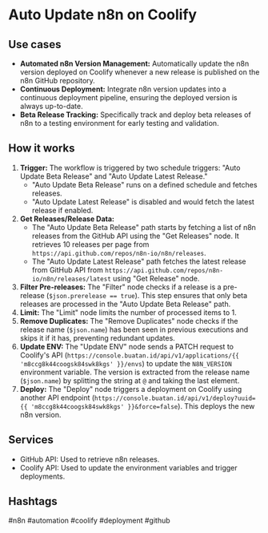 # Auto Update n8n on Coolify

## Use cases

- **Automated n8n Version Management:** Automatically update the n8n version deployed on Coolify whenever a new release is published on the n8n GitHub repository.
- **Continuous Deployment:** Integrate n8n version updates into a continuous deployment pipeline, ensuring the deployed version is always up-to-date.
- **Beta Release Tracking:** Specifically track and deploy beta releases of n8n to a testing environment for early testing and validation.

## How it works

1.  **Trigger:** The workflow is triggered by two schedule triggers: "Auto Update Beta Release" and "Auto Update Latest Release."
    *   "Auto Update Beta Release" runs on a defined schedule and fetches releases.
    *   "Auto Update Latest Release" is disabled and would fetch the latest release if enabled.
2.  **Get Releases/Release Data:**
    *   The "Auto Update Beta Release" path starts by fetching a list of n8n releases from the GitHub API using the "Get Releases" node. It retrieves 10 releases per page from `https://api.github.com/repos/n8n-io/n8n/releases`.
    *   The "Auto Update Latest Release" path fetches the latest release from GitHub API from `https://api.github.com/repos/n8n-io/n8n/releases/latest` using "Get Release" node.
3.  **Filter Pre-releases:** The "Filter" node checks if a release is a pre-release (`$json.prerelease == true`). This step ensures that only beta releases are processed in the "Auto Update Beta Release" path.
4.  **Limit:** The "Limit" node limits the number of processed items to 1.
5.  **Remove Duplicates:** The "Remove Duplicates" node checks if the release name (`$json.name`) has been seen in previous executions and skips it if it has, preventing redundant updates.
6.  **Update ENV:** The "Update ENV" node sends a PATCH request to Coolify's API (`https://console.buatan.id/api/v1/applications/{{ 'm8ccg8k44coogsk84swk8kgs' }}/envs`) to update the `N8N_VERSION` environment variable. The version is extracted from the release name (`$json.name`) by splitting the string at `@` and taking the last element.
7.  **Deploy:** The "Deploy" node triggers a deployment on Coolify using another API endpoint (`https://console.buatan.id/api/v1/deploy?uuid={{ 'm8ccg8k44coogsk84swk8kgs' }}&force=false`). This deploys the new n8n version.

## Services

-   GitHub API: Used to retrieve n8n releases.
-   Coolify API: Used to update the environment variables and trigger deployments.

## Hashtags

#n8n #automation #coolify #deployment #github

